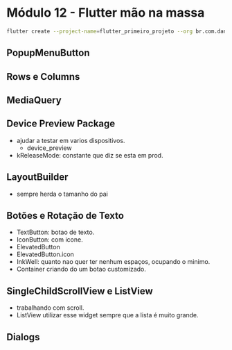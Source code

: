 # Módulo 12 - Flutter mão na massa

```bash
flutter create --project-name=flutter_primeiro_projeto --org br.com.danielmorita --platforms android,ios -a kotlin -i swift ./flutter_primeiro_projeto
```

## PopupMenuButton

## Rows e Columns

## MediaQuery

## Device Preview Package

- ajudar a testar em varios dispositivos.
  - device_preview
- kReleaseMode: constante que diz se esta em prod.

## LayoutBuilder

- sempre herda o tamanho do pai

## Botões e Rotação de Texto

- TextButton: botao de texto.
- IconButton: com icone.
- ElevatedButton
- ElevatedButton.icon
- InkWell: quanto nao quer ter nenhum espaços, ocupando o minimo.
- Container criando do um botao customizado.

## SingleChildScrollView e ListView

- trabalhando com scroll.
- ListView utilizar esse widget sempre que a lista é muito grande.

## Dialogs
